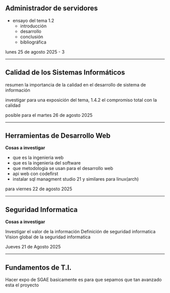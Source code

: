 ## Administrador de servidores

- ensayo del tema 1.2
	- introducción
	- desarrollo 
	- conclusión
	- bibliográfica

lunes 25 de agosto 2025 - 3

---

## Calidad de los Sistemas Informáticos

resumen la importancia de la calidad en el desarrollo de sistema de información

investigar para una exposición del tema, 1.4.2 el compromiso total con la calidad

posible para el martes 26 de agosto 2025

---

## Herramientas de Desarrollo Web

**Cosas a investigar**
- que es la ingenieria web
- que es la ingenieria del software
- que metodologia se usan para el desarrollo web
- api web con codefirst
- instalar sql managment studio 21 y similares para linux(arch)

para viernes 22 de agosto 2025

---

## Seguridad Informatica

**Cosas a investigar**

Investigar el valor de la información
Definición de seguridad informatica
Vision global de la seguridad informatica

Jueves 21 de Agosto 2025

---

## Fundamentos de T.I.

Hacer expo de SGAE
basicamente es para que sepamos que tan avanzado esta el proyecto
